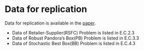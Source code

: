# Data for replication

Data for replication is available in the [paper](http://www.optimization-online.org/DB_FILE/2020/06/7835.pdf).
* Data of Retailer-Supplier(RSFC) Problem is listed in E.C.2.3 
* Data of Robust Pandora’s Box(PB) Problem is listed in E.C.3.3 
* Data of Stochastic Best Box(BB) Problem is listed in E.C.4.3 
